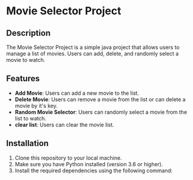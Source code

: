 # Movie Selector Project

## Description
The Movie Selector Project is a simple java project that allows users to manage a list of movies. Users can add, delete, and randomly select a movie to watch.

## Features
- **Add Movie**: Users can add a new movie to the list.
- **Delete Movie**: Users can remove a movie from the list or can delete a movie by it's key.
- **Random Movie Selector**: Users can randomly select a movie from the list to watch.
- **clear list**: Users can clear the movie list.
## Installation
1. Clone this repository to your local machine.
2. Make sure you have Python installed (version 3.6 or higher).
3. Install the required dependencies using the following command:

